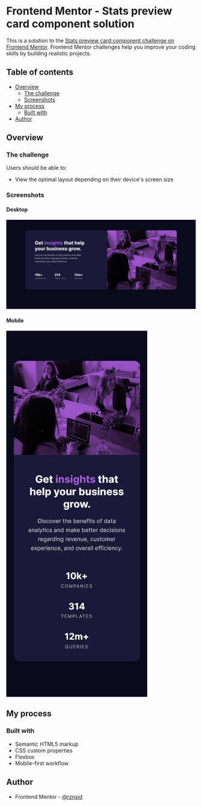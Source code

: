 # Frontend Mentor - Stats preview card component solution

This is a solution to the [Stats preview card component challenge on Frontend Mentor](https://www.frontendmentor.io/challenges/stats-preview-card-component-8JqbgoU62). Frontend Mentor challenges help you improve your coding skills by building realistic projects.

## Table of contents

- [Overview](#overview)
  - [The challenge](#the-challenge)
  - [Screenshots](#screenshots)
- [My process](#my-process)
  - [Built with](#built-with)
- [Author](#author)

## Overview

### The challenge

Users should be able to:

- View the optimal layout depending on their device's screen size

### Screenshots

#### Desktop

![](./screenshot-desktop.png)

#### Mobile

![](./screenshot-mobile.png)

## My process

### Built with

- Semantic HTML5 markup
- CSS custom properties
- Flexbox
- Mobile-first workflow

## Author

- Frontend Mentor - [@rznsid](https://www.frontendmentor.io/profile/rznsid)
